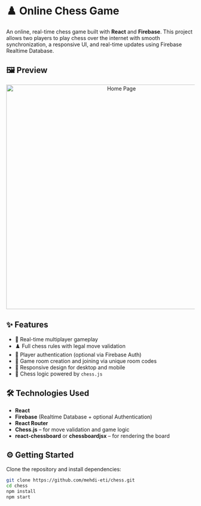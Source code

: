 # ♟️ Online Chess Game

An online, real-time chess game built with **React** and **Firebase**. This project allows two players to play chess over the internet with smooth synchronization, a responsive UI, and real-time updates using Firebase Realtime Database.

## 🖼️ Preview

<div align="center">
  <img src="https://fascinating-haupia-f4b311.netlify.app/images/chess_1.png" alt="Home Page" width="600"/>
</div>

## ✨ Features

- 🔄 Real-time multiplayer gameplay
- ♟️ Full chess rules with legal move validation
- 🔐 Player authentication (optional via Firebase Auth)
- 🔗 Game room creation and joining via unique room codes
- 📱 Responsive design for desktop and mobile
- 🧠 Chess logic powered by `chess.js`

## 🛠️ Technologies Used

- **React**
- **Firebase** (Realtime Database + optional Authentication)
- **React Router**
- **Chess.js** – for move validation and game logic
- **react-chessboard** or **chessboardjsx** – for rendering the board

## ⚙️ Getting Started

Clone the repository and install dependencies:

```bash
git clone https://github.com/mehdi-eti/chess.git
cd chess
npm install
npm start
